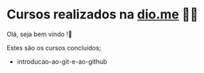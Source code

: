 # Cursos realizados na [dio.me]() :man_student:	

Olá, seja bem vindo !:wave:

Estes são os cursos concluídos;	

- introducao-ao-git-e-ao-github

  
